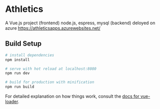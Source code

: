 # Athletics

A Vue.js project (frontend)
node.js, espress, mysql (backend)
deloyed on azure https://athleticsapps.azurewebsites.net/


## Build Setup

``` bash
# install dependencies
npm install

# serve with hot reload at localhost:8080
npm run dev

# build for production with minification
npm run build
```

For detailed explanation on how things work, consult the [docs for vue-loader](http://vuejs.github.io/vue-loader).
